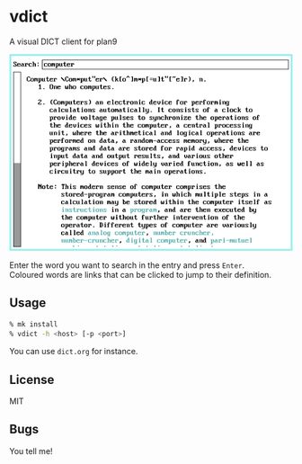 # vdict
A visual DICT client for plan9

![vdict](vdict.png)

Enter the word you want to search in the entry and press `Enter`.  
Coloured words are links that can be clicked to jump to their definition.

## Usage 
```sh
% mk install
% vdict -h <host> [-p <port>]
```
You can use `dict.org` for instance.

## License
MIT

## Bugs
You tell me!

